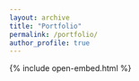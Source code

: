```yaml
---
layout: archive
title: "Portfolio"
permalink: /portfolio/
author_profile: true
---
```


{% include open-embed.html %}

<head>
<script type="text/javascript" src="https://code.jquery.com/jquery-3.3.1.min.js"></script>

<style>
#myBtn {
  display: none;
  position: fixed;
  bottom: 20px;
  right: 30px;
  z-index: 99;
  font-size: 18px;
  border: none;
  outline: none;
  background-color: #cccccc;
  color: white;
  cursor: pointer;
  padding: 15px;
  border-radius: 4px;
  font-family: "Times New Roman", Times, serif;
}

#myBtn:hover {
  background-color: #555;
}

/*A:link { COLOR: black; TEXT-DECORATION: none; font-weight: normal }
A:visited { COLOR: black; TEXT-DECORATION: none; font-weight: normal }
A:active { COLOR: black; TEXT-DECORATION: none }
A:hover { COLOR: blue; TEXT-DECORATION: none; font-weight: none }
*/

a:hover, a:visited, a:link, a:active
{
    text-decoration: none;
}

</style>

</head>

<button onclick="topFunction()" id="myBtn" title="Go to top">Top</button>

<script>
window.onscroll = function() {scrollFunction()};

function scrollFunction() {
  if (document.body.scrollTop > 20 || document.documentElement.scrollTop > 20) {
    document.getElementById("myBtn").style.display = "block";
  } else {
    document.getElementById("myBtn").style.display = "none";
  }
}

function topFunction() {
  document.body.scrollTop = 0;
  document.documentElement.scrollTop = 0;
}
</script>

<!--

SW Projects

DSA
1. Snakes Game: Array, Game Loop
2. Sudoku: Backtracking, 2D Array
3. Travel Planner: Dijkstra, Graph
4. Splitwise Cashflow Minimization: Heap, Graphs
5. Whatsapp Chatlist: LRU Cache, Hashmap
6. Text Editor: Stack
7. FileZipper:Binary Trees, Huffman Encoding
8. Photoeditor: Multi-Dimentional Arrays
9. Contact List: Trees, Tries
10. Chatbot: Trees, APIs, JSON
11. CB Mario: Greedy Programming, Phasors
12. Jumpy Frog: Dynamic Programming, Phasors


Backend
1. QMoney
2. QEats
3. T-Mobile


Course Projects
1. Gymbo
2. HuskyMap

 -->
